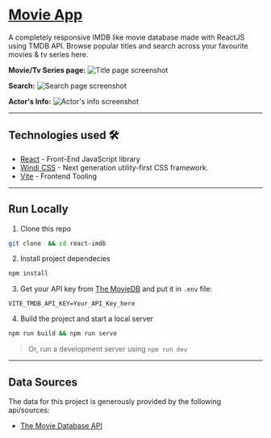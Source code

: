 # [Movie App]()
A completely responsive IMDB like movie database made with ReactJS using TMDB API. Browse popular titles and search across your favourite movies & tv series here.

**Movie/Tv Series page:**
![Title page screenshot](https://i.ibb.co/NCTwVw1/Screenshot-from-2021-08-23-12-34-00.png)

**Search:**
![Search page screenshot](https://i.ibb.co/DpXN8F1/Screenshot-from-2021-08-23-12-35-59.png)

**Actor's Info:**
![Actor's info screenshot](https://i.ibb.co/8z3gYJR/Screenshot-from-2021-08-23-12-38-01.png)

---
## Technologies used 🛠️
- [React](https://es.reactjs.org/) - Front-End JavaScript library
- [Windi CSS](https://windicss.org/) - Next generation utility-first CSS framework.
- [Vite](https://vitejs.dev/) - Frontend Tooling

---
## Run Locally
1. Clone this repo
```bash
git clone  && cd react-imdb
```
2. Install project dependecies
```bash
npm install
```
3. Get your API key from [The MovieDB](https://www.themoviedb.org/) and put it in `.env` file:
```
VITE_TMDB_API_KEY=Your_API_Key_here
```
4. Build the project and start a local server
```bash
npm run build && npm run serve
```
> Or, run a development server using `npm run dev`

---
## Data Sources
The data for this project is generously provided by the following api/sources:
- [The Movie Database API](https://www.themoviedb.org/documentation/api)